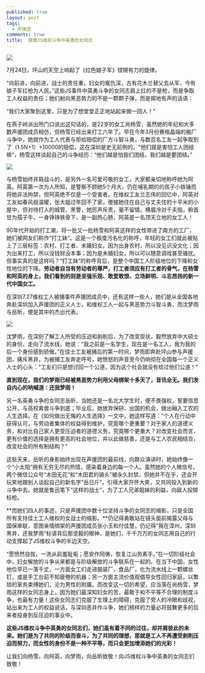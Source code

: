 ```yaml
---
published: true
layout: post
tags:
  - 声援团
comments: true
title:  致敬JS维权斗争中英勇的女同志
---
```


![](https://ww3.sinaimg.cn/large/005YhI8igy1fuhtsln5l7j30ly0ggq6a)

7月24日，坪山的天空上响起了《红色娘子军》铿锵有力的旋律。

“向前进，向前进，战士的责任重，妇女的冤仇深，古有花木兰替父去从军，今有娘子军扛枪为人民。”这些JS事件中英勇斗争的女同志肩上扛的不是枪，而是争取工人权益的责任；她们射向黑恶势力的不是一颗颗子弹，而是掷地有声的话语：

“我们大家聚到这里，只是为了想堂堂正正地站起来做一回人！”

在燕子岭派出所门口说出这句话的，是22岁的女工尚杨雪，虽然她的年纪和大多数声援团成员相仿，但杨雪已经出来打工六年了。早在今年3月份赛格晶端的搬厂斗争中，她就作为工人代表与拒给赔偿的厂方斗智斗勇，与数百名工友一起争取到了（1.5N+1）+10000的赔偿，这在深圳是史无前例的。“他们就是害怕工人团结嘛”，杨雪这样谈起自己的斗争经历：“他们越是怕我们团结，我们越是要团结。”

![](http://sdxf25.tk/wp-content/uploads/2018/08/5b7934ca03eef_0060lm7Tly1fu3qmqsqblj30j60eeacq.jpg)

与杨雪始终并肩战斗的，是另外一名可爱可敬的女工，大家都亲切地称呼她为阿英。阿英第一次为人所知，是警察不顾她5个月大，仍在哺乳期的的孩子小铁锤而将她非法拘禁，但阿英绝不仅是一个受害者。在维权工友兰志伟的回忆中，阿英对工友如春风般温暖，张大姐过年回不了家，便接她住在自己与丈夫住的十平米的小屋中，但对待打人的城管、黑警，她厉声斥责，毫不留情。横眉冷对千夫指，俯首甘为孺子牛，一身铮铮铁骨下，是一副热心肠，阿英是一名顶天立地的女工人！

90年代开始的打工潮，将一批又一批杨雪和阿英这样的女性带进了南方的工厂，她们被网友们称作“打工妹“。这是一个极度污名化的称呼，年轻的女工们就此被贴上了三层标签：农村、打工者、未婚妇女。因为出身农村，所以没见识没文化；因为出来打工，所以没钱财没本事；因为是未婚妇女，所以可以随意调戏甚至骚扰。但事实真的是这样吗？“打工妹”的称呼背后，是整个中国工人阶级地位的下降和女性地位的下降。**劳动者自当有劳动者的尊严，打工者须应有打工者的骨气，在杨雪和阿英的身上，我们看到的则是坚强乐观、敢爱敢恨、立场鲜明、斗志昂扬的新一代中国女工。**

在深圳7.27维权工人被捕事件声援团成员中，还有这样一些人，她们是从全国各地奔赴深圳加入声援团的正义人士，和维权工人一起与黑恶势力斗智斗勇，而沈梦雨与岳昕，便是其中的杰出代表。

![](http://sdxf1917.ga/wp-content/uploads/2018/08/d1a499d7939378da4dd19e1f7de72a95.png)

沈梦雨，在深刻了解工人所受的压迫和剥削后，为了改变现状，毅然放弃中大硕士的身份，走向了流水线，她说：“我之前是一名学生，现在是一名工人，我为我的后一个身份感到骄傲。”在佳士工友被捕后的第一时间，梦雨即奔赴坪山参与声援团，痛斥黑井，为被捕工友奔走呼号，她愤怒的声音至今仍响彻在全国每一个正义人士的心头：“工友们只是想讨回一个公道，因为这个社会就没有给过他们公道！”

**直到现在，我们的梦雨已经被黑恶势力利用父母绑架十多天了，音讯全无。我们发自内心的呐喊道：还我梦雨！**

另一名英勇斗争的女同志岳昕，当她还是一名北大学生时，便不畏强权，誓要信息公开，与高校禽兽斗争到底；毕业后，她放弃保研、出国的机会，做出融入工农的人生选择。在《如何做出无悔的人生选择》一文中，她这样写道：“个人在行动中获得认可，与劳动者集体的权益得到维护，究竟哪个更重要？对于家人的道德义务，和对比自己家人更受压迫者的道德义务，究竟哪个更重大？对改变社会而言，更有价值的选择是拥有更高的社会地位，并以此做慈善，还是与工人农民相结合，改变社会的所有制结构？”

这些天来，岳昕的身影始终出现在声援团的最前线，向群众演讲时，她始终像一个“小太阳”拥有无穷无尽的热情，感染着身边的每一个人。虽然她的个人微信号，两个微信公众号“木田无花”和“木田君的镐头”被永久封禁，但她并不在乎，还会开玩笑地跟别人谈起自己的新名字“岳日斤”，引得大家开怀大笑，又共同投入到新的斗争中去。她就是鲁迅笔下“这样的战士”，为了工人兄弟姐妹的利益，向敌人投掷标枪。

**而她们四人的事迹，只是声援团中数十位坚持斗争的女同志的缩影，只是全国所有支持佳士工人维权的女战士的缩影。**仍记得勇敢站在镜头面前揭露父母与国保串联，意图亲情绑架的声援团成员张小玉和付佳慧，仍记得“我在漳州，深圳黑井，还我梦雨”标语背后那坚毅的眼神，是她们，千千万万的女同志用自己的行动支撑起了JS维权斗争的半边天空。

“愿愤然自拔，一洗从前羞耻垢；愿安作同俦，恢复江山劳素手。”在一切阶级社会中，妇女解放的斗争从来都是与阶级解放的斗争联系在一起的。在当下中国，女性地位早已一落千丈，一方面女工们走进服装厂，食品厂，化为流水线上一颗螺丝钉，或是手工台前不知疲倦的机器；另一方面主流价值观倡导女性回归家庭，以繁琐的家务束缚她们，沦为男性的附庸。而改变这一切的希望，应当落在尚杨雪，梦雨这样的女同志身上，因为她们最深知妇女的苦，最敢于和不平等不合理的制度斗争，也最有力量！这些女同志们克服了生理上的障碍，克服了旁人的冷眼和歧视，站出来为工人的权益说话，与深圳恶井作斗争，她们榜样的力量必将鼓舞更多的后来者投身到反压迫的事业中。

**这些JS维权斗争中英勇的女同志们，她们虽有着不同的过往，却并肩彼此的未来。她们是为了共同的阶级而奋斗，为了共同的理想，那就是工人不再遭受剥削压迫而努力，而女性的身份不是一种不平等，而只会更加增添她们的光彩！**

让我们向杨雪，向阿英，向梦雨，向岳昕致敬！向JS维权斗争中英勇的女同志们致敬！
